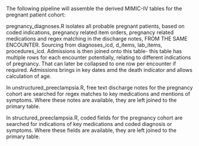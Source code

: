 The following pipeline will assemble the derived MIMIC-IV tables for the pregnant patient cohort:

pregnancy_diagnoses.R isolates all probable pregnant patients, based on coded indications, pregnancy related item orders, pregnancy related medications and regex matching in the discharge notes, FROM THE SAME ENCOUNTER. Sourcing from diagnoses_icd, d_items, lab_items, procedures_icd. Admissions is then joined onto this table- this table has multiple rows for each encounter potentially, relating to different indications of pregnancy. That can later be collapsed to one row per encounter if required. Admissions brings in key dates amd the death indicator and allows calculation of age.

In unstructured_preeclampsia.R, free text discharge notes for the pregnancy cohort are searched for regex matches to key medications and mentions of symptoms. Where these notes are available, they are left joined to the primary table.

In structured_preeclampsia.R, coded fields for the pregnancy cohort are searched for indications of key medications and coded diagnosis or symptoms. Where these fields are available, they are left joined to the primary table.
